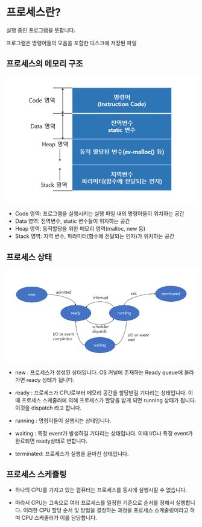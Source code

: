 # 프로세스란?
실행 중인 프로그램을 뜻합니다.

프로그램은 명령어들의 모음을 포함한 디스크에 저장된 파일

## 프로세스의 메모리 구조
![process](../img/process-memory.png)

- Code 영역: 프로그램을 실행시키는 실행 파일 내의 명령어들이 위치하는 공간
- Data 영역: 전역변수, static 변수들이 위치하는 공간
- Heap 영역: 동적할당을 위한 메모리 영역(malloc, new 등)
- Stack 영역: 지역 변수, 파라미터(함수에 전달되는 인자)가 위치하는 공간

## 프로세스 상태
![process_state](../img/process-state.png)

- new : 프로세스가 생성된 상태입니다. OS 커널에 존재하는 Ready queue에 올라가면 ready 상태가 됩니다.

- ready : 프로세스가 CPU로부터 메모리 공간을 할당받길 기다리는 상태입니다. 이때 프로세스 스케줄러에 의해 프로세스가 할당을 받게 되면 running 상태가 됩니다. 이것을 dispatch 라고 합니다.

- running : 명령어들이 실행되는 상태입니다.

- waiting : 특정 event가 발생하길 기다리는 상태입니다. 이때 I/O나 특정 event가 완료되면 ready상태로 변합니다.


- terminated: 프로세스가 실행을 끝마친 상태입니다.

## 프로세스 스케쥴링

- 하나의 CPU를 가지고 있는 컴퓨터는 프로세스를 동시에 실행시킬 수 없습니다.

- 따라서 CPU는 고속으로 여러 프로세스를 일정한 기준으로 순서를 정해서 실행합니다. 이러한 CPU 할당 순서 및 방법을 결정하는 과정을 프로세스 스케줄링이라고 하며 CPU 스케줄러가 이를 담당합니다.
